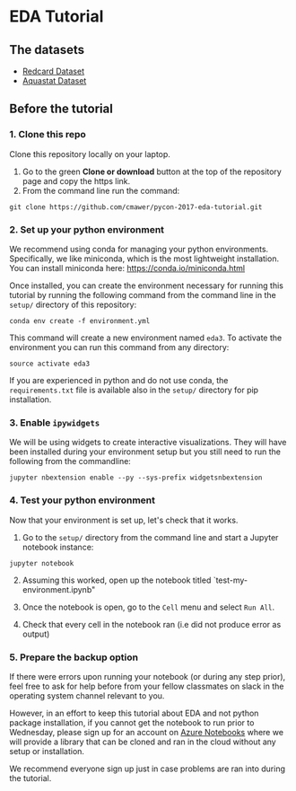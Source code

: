 # EDA Tutorial

## The datasets 

* [Redcard Dataset](https://osf.io/47tnc/)
* [Aquastat Dataset](http://www.fao.org/nr/water/aquastat/main/index.stm)

## Before the tutorial 

### 1. Clone this repo
Clone this repository locally on your laptop. 
1. Go to the green **Clone or download** button at the top of the repository page and copy the https link. 
2. From the command line run the command: 

`git clone https://github.com/cmawer/pycon-2017-eda-tutorial.git`
### 2. Set up your python environment 

We recommend using conda for managing your python environments. Specifically, we like miniconda, which is the most lightweight installation. You can install miniconda here: https://conda.io/miniconda.html
 
 Once installed, you can create the environment necessary for running this tutorial by running the following command from the command line in the `setup/` directory of this repository: 
 
 `conda env create -f environment.yml`
 
 This command will create a new environment named `eda3`. To activate the environment you can run this command from any directory:
 
 `source activate eda3`
 
 If you are experienced in python and do not use conda, the `requirements.txt` file is available also in the `setup/` directory for pip installation.
 
 ### 3. Enable `ipywidgets`
 We will be using widgets to create interactive visualizations. They will have been installed during your environment setup but you still need to run the following from the commandline: 
 
 `jupyter nbextension enable --py --sys-prefix widgetsnbextension`
 
 ### 4. Test your python environment 
 
 Now that your environment is set up, let's check that it works. 
 
 1. Go to the `setup/` directory from the command line and start a Jupyter notebook instance: 
 
 `jupyter notebook`

 2. Assuming this worked, open up the notebook titled `test-my-environment.ipynb"

 3. Once the notebook is open, go to the `Cell` menu and select `Run All`. 
 
 4. Check that every cell in the notebook ran (i.e did not produce error as output)
 
 ### 5. Prepare the backup option
If there were errors upon running your notebook (or during any step prior), feel free to ask for help before from your fellow classmates on slack in the operating system channel relevant to you. 

However, in an effort to keep this tutorial about EDA and not python package installation, if you cannot get the notebook to run prior to Wednesday, please sign up for an account on [Azure Notebooks](https://notebooks.azure.com/) where we will provide a library that can be cloned and ran in the cloud without any setup or installation. 

We recommend everyone sign up just in case problems are ran into during the tutorial. 
